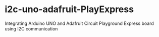 # i2c-uno-adafruit-PlayExpress
Integrating Arduino UNO and Adafruit Circuit Playground Express board using I2C communication 
